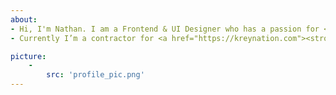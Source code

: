 ```yaml
---
about:
- Hi, I'm Nathan. I am a Frontend & UI Designer who has a passion for <strong>creating</strong> unique user <strong>experiences</strong>. Since 2012 I have been proudly making the internet a better place, one website at a time. I have had the pleasure to work on a variety of exciting projects involving <strong>WordPress</strong> development, <strong>UI design & front-end development</strong>.
- Currently I’m a contractor for <a href="https://kreynation.com"><strong>KreyNation</strong></a>. I’m also available for Freelance work for any exciting project with tech startups, businesses, entrepreneurs and developers all across the world to create stunning Interfaces and User Experiences. I look forward to hearing from you!

picture:
    - 
        src: 'profile_pic.png'
---
```

